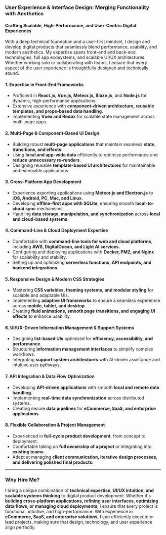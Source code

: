 
### **User Experience & Interface Design: Merging Functionality with Aesthetics**  
#### **Crafting Scalable, High-Performance, and User-Centric Digital Experiences**  
With a deep technical foundation and a user-first mindset, I design and develop digital products that seamlessly blend performance, usability, and modern aesthetics. My expertise spans front-end and back-end technologies, full app ecosystems, and scalable UI/UX architectures. Whether working solo or collaborating with teams, I ensure that every aspect of the user experience is thoughtfully designed and technically sound.

#### **1. Expertise in Front-End Frameworks**  
- Proficient in **React.js, Vue.js, Meteor.js, Blaze.js**, and **Node.js** for dynamic, high-performance applications.  
- Extensive experience with **component-driven architecture, reusable templates, and props-based data handling**.  
- Implementing **Vuex and Redux** for scalable state management across multi-page apps.

#### **2. Multi-Page & Component-Based UI Design**  
- Building robust **multi-page applications** that maintain seamless **state, transitions, and effects**.  
- Using **local and app-wide data** efficiently to optimize performance and **reduce unnecessary re-renders**.  
- Designing reusable **template-based UI architectures** for maintainable and extensible applications.

#### **3. Cross-Platform App Development**  
- Experience exporting applications using **Meteor.js and Electron.js** to **iOS, Android, PC, Mac, and Linux**.  
- Developing **offline-first apps with SQLite**, ensuring smooth **local-to-cloud sync** mechanisms.  
- Handling **data storage, manipulation, and synchronization** across **local and cloud-based systems**.

#### **4. Command-Line & Cloud Deployment Expertise**  
- Comfortable with **command-line tools for web and cloud platforms**, including **AWS, DigitalOcean, and Light AI services**.  
- Configuring and deploying applications with **Docker, PM2, and Nginx** for scalability and stability.  
- Setting up and optimizing **serverless functions, API endpoints, and backend integrations**.

#### **5. Responsive Design & Modern CSS Strategies**  
- Mastering **CSS variables, theming systems, and modular styling** for scalable and adaptable UIs.  
- Implementing **adaptive UI frameworks** to ensure a seamless experience across **mobile, tablet, and desktop**.  
- Creating **fluid animations, smooth page transitions, and engaging UI effects** to enhance usability.

#### **6. UI/UX-Driven Information Management & Support Systems**  
- Designing **list-based UIs** optimized for **efficiency, accessibility, and performance**.  
- Structuring **information management interfaces** to simplify complex workflows.  
- Integrating **support system architectures** with AI-driven assistance and intuitive user pathways.

#### **7. API Integration & Data Flow Optimization**  
- Developing **API-driven applications** with smooth **local and remote data handling**.  
- Implementing **real-time data synchronization** across distributed systems.  
- Creating secure **data pipelines** for **eCommerce, SaaS, and enterprise applications**.

#### **8. Flexible Collaboration & Project Management**  
- Experienced in **full-cycle product development**, from concept to deployment.  
- Comfortable taking on **full ownership of a project** or integrating into **existing teams**.  
- Adept at managing **client communication, iterative design processes, and delivering polished final products**.

---

### **Why Hire Me?**  
I bring a unique combination of **technical expertise, UI/UX intuition, and scalable systems thinking** to digital product development. Whether it's **building cross-platform applications, refining user interfaces, optimizing data flows, or managing cloud deployments**, I ensure that every project is functional, intuitive, and high-performance. With experience in **eCommerce, SaaS, and enterprise solutions**, I can efficiently execute or lead projects, making sure that design, technology, and user experience align perfectly.

